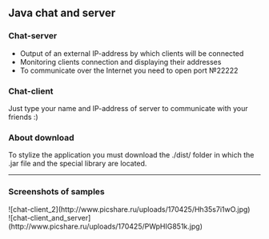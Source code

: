 <h2> Java chat and server </h2>

<h3> Chat-server </h3>

* Output of an external IP-address by which clients will be connected
* Monitoring clients connection and displaying their addresses
* To communicate over the Internet you need to open port №22222

<h3> Chat-client </h3>

Just type your name and IP-address of server to communicate with your friends :)

<h3>About download</h3>
To stylize the application you must download the ./dist/ folder in which the .jar file and the special library are located.

<hr>

<h3> Screenshots of samples</h3>
![chat-client_2](http://www.picshare.ru/uploads/170425/Hh35s7i1wO.jpg) <br>
![chat-client_and_server](http://www.picshare.ru/uploads/170425/PWpHIG851k.jpg)
